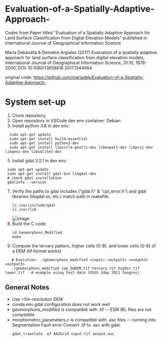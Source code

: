 # Evaluation-of-a-Spatially-Adaptive-Approach-
Codes from Paper titled "Evaluation of a Spatially Adaptive Approach for Land Surface Classification from Digital Elevation Models" published in International Journal of Geographical Information Science  

Maria Dekavalla & Demetre Argialas (2017) Evaluation of a spatially adaptive approach for land surface classification from digital elevation models, International Journal of Geographical Information Science, 31:10, 1978-2000, DOI: 10.1080/13658816.2017.1344984 

original code: https://github.com/mariadek/Evaluation-of-a-Spatially-Adaptive-Approach-

# System set-up
1) Clone repository
2) Open repository in VSCode dev env container: Debian
3) Install python 3.8 in dev env:
```
  sudo apt-get update
  sudo apt-get install build-essential
  sudo apt-get install python3-dev
  sudo apt-get install libcurl4-gnutls-dev libexpat1-dev libproj-dev libgeos-dev libsqlite3-dev
```
5) Install gdal 3.2.1 in dev env:
  ```
   sudo apt-get update
   sudo apt-get install gdal-bin libgdal-dev
   # check gdal installation
   gdalinfo --version
 ```
   
7) Verify the paths to gdal includes ("gdal.h" & "cpl_error.h") and gdal libraries (libgdal.so, etc.) match path in makefile:
   ```
   ls /usr/include/gdal
   ls /usr/lib
   ```
   ![image](https://github.com/madelineschwarz/Spatially-Adaptive-Geomorphons/assets/60195170/c096a804-c62a-4f2e-a0df-3499aa3b4713)
9) Build the C code:
    ```
   cd Geomorphons_Modified
   make
    ```
11) Compute the ternary pattern, higher cells (0-8), and lower cells (0-8) of a DEM (tif format works)
```
   # Execution: ./geomorphons_modified <input> <output1> <output2> <output3>
   ./geomorphons_modified zap_5mDEM.tif ternary.tif higher.tif lower.tif   # example using test data (USGS 3dep 2011 Sangres)
```
## General Notes
- Use <5m-resolution DEM
- conda env gdal configuration does not work well
- geomorphons_modified is compatible with .tif -- ESRI BIL files are not compatible
- morphometric_parameters.c is compatible with .asc files -- running into Segmentation Fault error
    Convert .tif to .asc with gdal:
  ```
  gdal_translate -of AAIGrid input.tif output.asc
  
  ```
  


   
